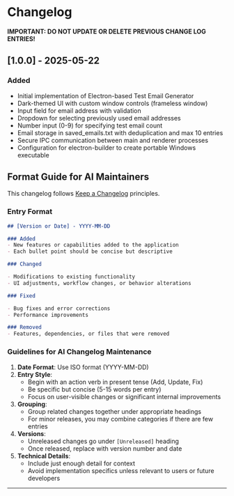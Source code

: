 # Changelog

**IMPORTANT: DO NOT UPDATE OR DELETE PREVIOUS CHANGE LOG ENTRIES!**

## [1.0.0] - 2025-05-22

### Added

- Initial implementation of Electron-based Test Email Generator
- Dark-themed UI with custom window controls (frameless window)
- Input field for email address with validation
- Dropdown for selecting previously used email addresses
- Number input (0-9) for specifying test email count
- Email storage in saved_emails.txt with deduplication and max 10 entries
- Secure IPC communication between main and renderer processes
- Configuration for electron-builder to create portable Windows executable

## Format Guide for AI Maintainers

This changelog follows [Keep a Changelog](https://keepachangelog.com/en/1.0.0/) principles.

### Entry Format

```markdown
## [Version or Date] - YYYY-MM-DD

### Added
- New features or capabilities added to the application
- Each bullet point should be concise but descriptive

### Changed

- Modifications to existing functionality
- UI adjustments, workflow changes, or behavior alterations

### Fixed

- Bug fixes and error corrections
- Performance improvements

### Removed
- Features, dependencies, or files that were removed
```

### Guidelines for AI Changelog Maintenance

1. **Date Format**: Use ISO format (YYYY-MM-DD)
2. **Entry Style**:  
   - Begin with an action verb in present tense (Add, Update, Fix)
   - Be specific but concise (5-15 words per entry)
   - Focus on user-visible changes or significant internal improvements
3. **Grouping**:  
   - Group related changes together under appropriate headings
   - For minor releases, you may combine categories if there are few entries
4. **Versions**:
   - Unreleased changes go under `[Unreleased]` heading
   - Once released, replace with version number and date
5. **Technical Details**:
   - Include just enough detail for context
   - Avoid implementation specifics unless relevant to users or future developers

---

